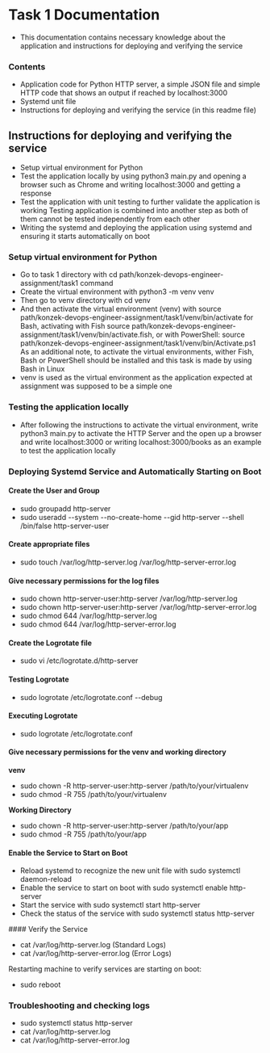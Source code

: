 # Task 1 Documentation

- This documentation contains necessary knowledge about the application and instructions for deploying and verifying the service

### Contents

- Application code for Python HTTP server, a simple JSON file and simple HTTP code that shows an output if reached by localhost:3000
- Systemd unit file
- Instructions for deploying and verifying the service (in this readme file)

## Instructions for deploying and verifying the service

- Setup virtual environment for Python
- Test the application locally by using python3 main.py and opening a browser such as Chrome and writing localhost:3000 and getting a response
- Test the application with unit testing to further validate the application is working
Testing application is combined into another step as both of them cannot be tested independently from each other
- Writing the systemd and deploying the application using systemd and ensuring it starts automatically on boot

### Setup virtual environment for Python

- Go to task 1 directory with cd path/konzek-devops-engineer-assignment/task1 command
- Create the virtual environment with python3 -m venv venv
- Then go to venv directory with cd venv
- And then activate the virtual environment (venv) with source path/konzek-devops-engineer-assignment/task1/venv/bin/activate for Bash,
activating with Fish source path/konzek-devops-engineer-assignment/task1/venv/bin/activate.fish, or with 
PowerShell: source path/konzek-devops-engineer-assignment/task1/venv/bin/Activate.ps1
As an additional note, to activate the virtual environments, wither Fish, Bash or PowerShell should be installed and this task is made by using Bash in Linux
- venv is used as the virtual environment as the application expected at assignment was supposed to be a simple one

### Testing the application locally

- After following the instructions to activate the virtual environment, write python3 main.py to activate the HTTP Server and the open up a browser and write localhost:3000 or writing localhost:3000/books as an example to test the application locally

### Deploying Systemd Service and Automatically Starting on Boot

#### Create the User and Group

- sudo groupadd http-server
- sudo useradd --system --no-create-home --gid http-server --shell /bin/false http-server-user

#### Create appropriate files

- sudo touch /var/log/http-server.log /var/log/http-server-error.log

#### Give necessary permissions for the log files

- sudo chown http-server-user:http-server /var/log/http-server.log
- sudo chown http-server-user:http-server /var/log/http-server-error.log
- sudo chmod 644 /var/log/http-server.log
- sudo chmod 644 /var/log/http-server-error.log

#### Create the Logrotate file

- sudo vi /etc/logrotate.d/http-server

#### Testing Logrotate

- sudo logrotate /etc/logrotate.conf --debug

#### Executing Logrotate

- sudo logrotate /etc/logrotate.conf

#### Give necessary permissions for the venv and working directory

**venv**

- sudo chown -R http-server-user:http-server /path/to/your/virtualenv
- sudo chmod -R 755 /path/to/your/virtualenv

**Working Directory**

- sudo chown -R http-server-user:http-server /path/to/your/app
- sudo chmod -R 755 /path/to/your/app

#### Enable the Service to Start on Boot

- Reload systemd to recognize the new unit file with sudo systemctl daemon-reload
- Enable the service to start on boot with sudo systemctl enable http-server
- Start the service with sudo systemctl start http-server
- Check the status of the service with sudo systemctl status http-server

#### Verify the Service

- cat /var/log/http-server.log (Standard Logs)
- cat /var/log/http-server-error.log (Error Logs)

Restarting machine to verify services are starting on boot:

- sudo reboot

### Troubleshooting and checking logs

- sudo systemctl status http-server
- cat /var/log/http-server.log
- cat /var/log/http-server-error.log
